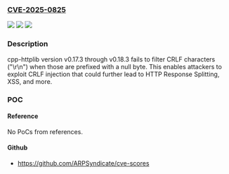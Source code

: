 ### [CVE-2025-0825](https://cve.mitre.org/cgi-bin/cvename.cgi?name=CVE-2025-0825)
![](https://img.shields.io/static/v1?label=Product&message=n%2Fa&color=blue)
![](https://img.shields.io/static/v1?label=Version&message=n%2Fa&color=blue)
![](https://img.shields.io/static/v1?label=Vulnerability&message=CWE-113%20Improper%20Neutralization%20of%20CRLF%20Sequences%20in%20HTTP%20Headers%20('HTTP%20Request%2FResponse%20Splitting')&color=brighgreen)

### Description

cpp-httplib version v0.17.3 through v0.18.3 fails to filter CRLF characters ("\r\n") when those are prefixed with a null byte. This enables attackers to exploit CRLF injection that could further lead to HTTP Response Splitting, XSS, and more.

### POC

#### Reference
No PoCs from references.

#### Github
- https://github.com/ARPSyndicate/cve-scores

